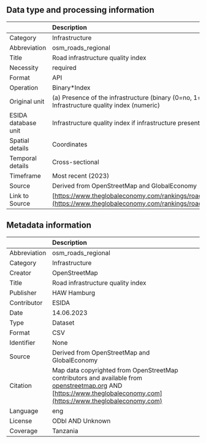 ## Data type and processing information 

|                     | Description                                                                                                          |
|:--------------------|:---------------------------------------------------------------------------------------------------------------------|
| Category            | Infrastructure                                                                                                       |
| Abbreviation        | osm_roads_regional                                                                                                   |
| Title               | Road infrastructure quality index                                                                                    |
| Necessity           | required                                                                                                             |
| Format              | API                                                                                                                  |
| Operation           | Binary*Index                                                                                                         |
| Original unit       | (a) Presence of the infrastructure (binary (0=no, 1=yes), (b) Infrastructure quality index (numeric)                 |
| ESIDA database unit | Infrastructure quality index if infrastructure present                                                               |
| Spatial details     | Coordinates                                                                                                          |
| Temporal details    | Cross-sectional                                                                                                      |
| Timeframe           | Most recent (2023)                                                                                                   |
| Source              | Derived from OpenStreetMap and GlobalEconomy                                                                         |
| Link to Source      | [https://www.theglobaleconomy.com/rankings/roads_quality/](https://www.theglobaleconomy.com/rankings/roads_quality/) |

## Metadata information 

|              | Description                                                                                                                                                                             |
|:-------------|:----------------------------------------------------------------------------------------------------------------------------------------------------------------------------------------|
| Abbreviation | osm_roads_regional                                                                                                                                                                      |
| Category     | Infrastructure                                                                                                                                                                          |
| Creator      | OpenStreetMap                                                                                                                                                                           |
| Title        | Road infrastructure quality index                                                                                                                                                       |
| Publisher    | HAW Hamburg                                                                                                                                                                             |
| Contributor  | ESIDA                                                                                                                                                                                   |
| Date         | 14.06.2023                                                                                                                                                                              |
| Type         | Dataset                                                                                                                                                                                 |
| Format       | CSV                                                                                                                                                                                     |
| Identifier   | None                                                                                                                                                                                    |
| Source       | Derived from OpenStreetMap and GlobalEconomy                                                                                                                                            |
| Citation     | Map data copyrighted from OpenStreetMap contributors and available from [openstreetmap.org](openstreetmap.org) AND [https://www.theglobaleconomy.com](https://www.theglobaleconomy.com) |
| Language     | eng                                                                                                                                                                                     |
| License      | ODbl AND Unknown                                                                                                                                                                        |
| Coverage     | Tanzania                                                                                                                                                                                |